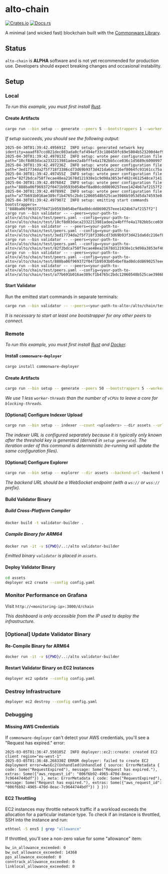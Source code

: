# alto-chain

[![Crates.io](https://img.shields.io/crates/v/alto-chain.svg)](https://crates.io/crates/alto-chain)
[![Docs.rs](https://docs.rs/alto-chain/badge.svg)](https://docs.rs/alto-chain)

A minimal (and wicked fast) blockchain built with the [Commonware Library](https://github.com/commonwarexyz/monorepo).

## Status

`alto-chain` is **ALPHA** software and is not yet recommended for production use. Developers should expect breaking changes and occasional instability.

## Setup

### Local

_To run this example, you must first install [Rust](https://www.rust-lang.org/tools/install)._

#### Create Artifacts

```bash
cargo run --bin setup -- generate --peers 5 --bootstrappers 1 --worker-threads 3 --log-level info --message-backlog 16384 --mailbox-size 16384 --deque-size 10 --output test local --start-port 3000
```

_If setup succeeds, you should see the following output:_

```
2025-04-30T01:39:42.495691Z  INFO setup: generated network key identity=aaadf87ccd821dec083ada0cfaf494ef33c180458fc69e5804b523200d4ef90b469fda59a50504922942f71feffbd6bf
2025-04-30T01:39:42.497013Z  INFO setup: wrote peer configuration file path="10cf8d03daca2332213981adee2a4bfffe4a1782bb5cce036c1d5689c6090997.yaml"
2025-04-30T01:39:42.497236Z  INFO setup: wrote peer configuration file path="3ed17734da2f5f718f3386cd73d69b93f3d421da6dc216ef8064fc93161cc75a.yaml"
2025-04-30T01:39:42.497455Z  INFO setup: wrote peer configuration file path="82f2bdca758f7ecae48ea21678d121938e1c9d98a3853ef402c4612548ce7141.yaml"
2025-04-30T01:39:42.497684Z  INFO setup: wrote peer configuration file path="888ba06f969372f0471b9593b054bef8ad0dcdd8690257eee1424b67af2157f2.yaml"
2025-04-30T01:39:42.497899Z  INFO setup: wrote peer configuration file path="a77b691b016ae389cf1b4765c2bdc12060548b525cae3986b5953d5da74593e0.yaml"
2025-04-30T01:39:42.497907Z  INFO setup: emitting start commands bootstrappers=["888ba06f969372f0471b9593b054bef8ad0dcdd8690257eee1424b67af2157f2"]
cargo run --bin validator -- --peers=<your-path-to-alto>/alto/chain/test/peers.yaml --config=<your-path-to-alto>/alto/chain/test/10cf8d03daca2332213981adee2a4bfffe4a1782bb5cce036c1d5689c6090997.yaml
cargo run --bin validator -- --peers=<your-path-to-alto>/alto/chain/test/peers.yaml --config=<your-path-to-alto>/alto/chain/test/3ed17734da2f5f718f3386cd73d69b93f3d421da6dc216ef8064fc93161cc75a.yaml
cargo run --bin validator -- --peers=<your-path-to-alto>/alto/chain/test/peers.yaml --config=<your-path-to-alto>/alto/chain/test/82f2bdca758f7ecae48ea21678d121938e1c9d98a3853ef402c4612548ce7141.yaml
cargo run --bin validator -- --peers=<your-path-to-alto>/alto/chain/test/peers.yaml --config=<your-path-to-alto>/alto/chain/test/888ba06f969372f0471b9593b054bef8ad0dcdd8690257eee1424b67af2157f2.yaml
cargo run --bin validator -- --peers=<your-path-to-alto>/alto/chain/test/peers.yaml --config=<your-path-to-alto>/alto/chain/test/a77b691b016ae389cf1b4765c2bdc12060548b525cae3986b5953d5da74593e0.yaml
```

#### Start Validator

Run the emitted start commands in separate terminals:

```bash
cargo run --bin validator -- --peers=<your-path-to-alto>/alto/chain/test/peers.yaml --config=<your-path-to-alto>/alto/chain/test/10cf8d03daca2332213981adee2a4bfffe4a1782bb5cce036c1d5689c6090997.yaml
```

_It is necessary to start at least one bootstrapper for any other peers to connect._

### Remote

_To run this example, you must first install [Rust](https://www.rust-lang.org/tools/install) and [Docker](https://www.docker.com/get-started/)._

#### Install `commonware-deployer`

```bash
cargo install commonware-deployer
```

#### Create Artifacts

```bash
cargo run --bin setup -- generate --peers 50 --bootstrappers 5 --worker-threads 3 --log-level info --message-backlog 16384 --mailbox-size 16384 --deque-size 10 --output assets remote --regions us-west-1,us-east-1,eu-west-1,ap-northeast-1,eu-north-1,ap-south-1,sa-east-1,eu-central-1,ap-northeast-2,ap-southeast-2 --monitoring-instance-type c7g.4xlarge --monitoring-storage-size 100 --instance-type c7g.xlarge --storage-size 40 --dashboard dashboard.json
```

_We use 1 less `worker-threads` than the number of `vCPUs` to leave a core for `blocking-threads`._

#### [Optional] Configure Indexer Upload

```bash
cargo run --bin setup -- indexer --count <uploaders> --dir assets --url <indexer URL>
```

_The indexer URL is configured separately because it is typically only known after the threshold key is generated (derived in `setup generate`). The iteration order of this command is deterministic (re-running will update the same configuration files)._

#### [Optional] Configure Explorer

```bash
cargo run --bin setup -- explorer --dir assets --backend-url <backend URL>
```

_The backend URL should be a WebSocket endpoint (with a `ws://` or `wss://` prefix)._

#### Build Validator Binary

##### Build Cross-Platform Compiler

```bash
docker build -t validator-builder .
```

##### Compile Binary for ARM64

```bash
docker run -it -v ${PWD}/..:/alto validator-builder
```

_Emitted binary `validator` is placed in `assets`._

#### Deploy Validator Binary

```bash
cd assets
deployer ec2 create --config config.yaml
```

### Monitor Performance on Grafana

Visit `http://<monitoring-ip>:3000/d/chain`

_This dashboard is only accessible from the IP used to deploy the infrastructure._

### [Optional] Update Validator Binary

#### Re-Compile Binary for ARM64

```bash
docker run -it -v ${PWD}/..:/alto validator-builder
```

#### Restart Validator Binary on EC2 Instances

```bash
deployer ec2 update --config config.yaml
```

### Destroy Infrastructure

```bash
deployer ec2 destroy --config config.yaml
```

### Debugging

#### Missing AWS Credentials

If `commonware-deployer` can't detect your AWS credentials, you'll see a "Request has expired." error:

```
2025-03-05T01:36:47.550105Z  INFO deployer::ec2::create: created EC2 client region="eu-west-1"
2025-03-05T01:36:48.268330Z ERROR deployer: failed to create EC2 deployment error=AwsEc2(Unhandled(Unhandled { source: ErrorMetadata { code: Some("RequestExpired"), message: Some("Request has expired."), extras: Some({"aws_request_id": "006f6b92-4965-470d-8eac-7c9644744bdf"}) }, meta: ErrorMetadata { code: Some("RequestExpired"), message: Some("Request has expired."), extras: Some({"aws_request_id": "006f6b92-4965-470d-8eac-7c9644744bdf"}) } }))
```

#### EC2 Throttling

EC2 instances may throttle network traffic if a workload exceeds the allocation for a particular instance type. To check
if an instance is throttled, SSH into the instance and run:

```bash
ethtool -S ens5 | grep "allowance"
```

If throttled, you'll see a non-zero value for some "allowance" item:

```txt
bw_in_allowance_exceeded: 0
bw_out_allowance_exceeded: 14368
pps_allowance_exceeded: 0
conntrack_allowance_exceeded: 0
linklocal_allowance_exceeded: 0
```